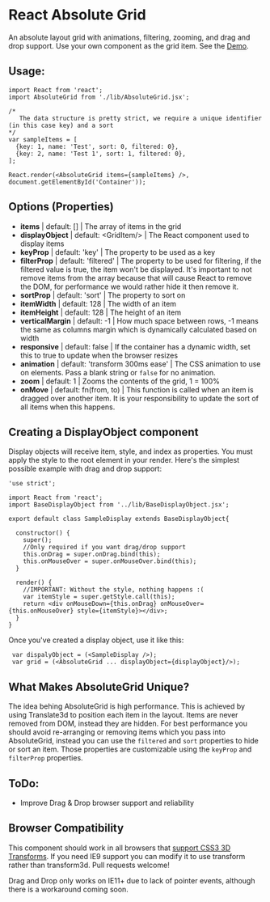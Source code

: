 React Absolute Grid
===================
An absolute layout grid with animations, filtering, zooming, and drag and drop support. Use your own component as the grid item. See the [Demo](http://jrowny.github.io/react-absolute-grid/demo/).

Usage:
------

    import React from 'react';
    import AbsoluteGrid from './lib/AbsoluteGrid.jsx';
    
    /*
       The data structure is pretty strict, we require a unique identifier (in this case key) and a sort
    */
    var sampleItems = [
      {key: 1, name: 'Test', sort: 0, filtered: 0},
      {key: 2, name: 'Test 1', sort: 1, filtered: 0},
    ];
     
    React.render(<AbsoluteGrid items={sampleItems} />, document.getElementById('Container'));
    

Options (Properties)
------

  * **items** | default: [] | The array of items in the grid
  * **displayObject** | default: &lt;GridItem/&gt; | The React component used to display items
  * **keyProp** | default: 'key' | The property to be used as a key 
  * **filterProp** | default: 'filtered' | The property to be used for filtering, if the filtered value is true, the item won't be displayed. It's important to not remove items from the array because that will cause React to remove the DOM, for performance we would rather hide it then remove it.
  * **sortProp** | default: 'sort' | The property to sort on
  * **itemWidth** | default: 128 | The width of an item
  * **itemHeight** | default: 128 | The height of an item
  * **verticalMargin** | default: -1 | How much space between rows, -1 means the same as columns margin which is dynamically calculated based on width
  * **responsive** | default: false | If the container has a dynamic width, set this to true to update when the browser resizes
  * **animation** | default: 'transform 300ms ease' | The CSS animation to use on elements. Pass a blank string or `false` for no animation.
  * **zoom** | default: 1 | Zooms the contents of the grid, 1 = 100%
  * **onMove** | default: fn(from, to) | This function is called when an item is dragged over another item. It is your responsibility to update the sort of all items when this happens.

Creating a DisplayObject component
------
Display objects will receive item, style, and index as properties. You must apply the style to the root element in your render. Here's the simplest possible example with drag and drop support:

    'use strict';

    import React from 'react';
    import BaseDisplayObject from '../lib/BaseDisplayObject.jsx';

    export default class SampleDisplay extends BaseDisplayObject{

      constructor() {
        super();
        //Only required if you want drag/drop support
        this.onDrag = super.onDrag.bind(this);
        this.onMouseOver = super.onMouseOver.bind(this);
      }

      render() {
        //IMPORTANT: Without the style, nothing happens :(
        var itemStyle = super.getStyle.call(this);
        return <div onMouseDown={this.onDrag} onMouseOver={this.onMouseOver} style={itemStyle}></div>;
      }
    }

Once you've created a display object, use it like this: 
     
     var dispalyObject = (<SampleDisplay />);
     var grid = (<AbsoluteGrid ... displayObject={displayObject}/>);

What Makes AbsoluteGrid Unique?
----
The idea behing AbsoluteGrid is high performance. This is achieved by using Translate3d to position each item in the layout. Items are never removed from DOM, instead they are hidden. For best performance you should avoid re-arranging or removing items which you pass into AbsoluteGrid, instead you can use the `filtered` and `sort` properties to hide or sort an item. Those properties are customizable using the `keyProp` and `filterProp` properties.


ToDo:
-----

 * Improve Drag & Drop browser support and reliability

Browser Compatibility
-----
This component should work in all browsers that [support CSS3 3D Transforms](http://caniuse.com/#feat=transforms3d). If you need IE9 support you can modify it to use transform rather than transform3d. Pull requests welcome!

Drag and Drop only works on IE11+ due to lack of pointer events, although there is a workaround coming soon.

